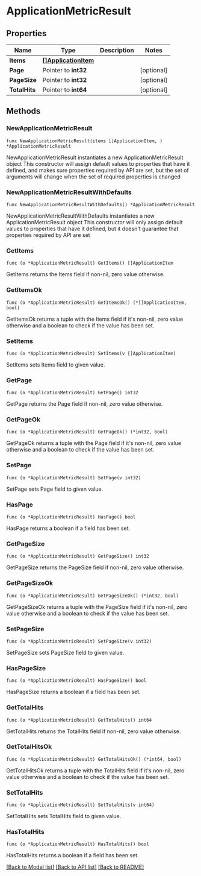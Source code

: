 # ApplicationMetricResult

## Properties

Name | Type | Description | Notes
------------ | ------------- | ------------- | -------------
**Items** | [**[]ApplicationItem**](ApplicationItem.md) |  | 
**Page** | Pointer to **int32** |  | [optional] 
**PageSize** | Pointer to **int32** |  | [optional] 
**TotalHits** | Pointer to **int64** |  | [optional] 

## Methods

### NewApplicationMetricResult

`func NewApplicationMetricResult(items []ApplicationItem, ) *ApplicationMetricResult`

NewApplicationMetricResult instantiates a new ApplicationMetricResult object
This constructor will assign default values to properties that have it defined,
and makes sure properties required by API are set, but the set of arguments
will change when the set of required properties is changed

### NewApplicationMetricResultWithDefaults

`func NewApplicationMetricResultWithDefaults() *ApplicationMetricResult`

NewApplicationMetricResultWithDefaults instantiates a new ApplicationMetricResult object
This constructor will only assign default values to properties that have it defined,
but it doesn't guarantee that properties required by API are set

### GetItems

`func (o *ApplicationMetricResult) GetItems() []ApplicationItem`

GetItems returns the Items field if non-nil, zero value otherwise.

### GetItemsOk

`func (o *ApplicationMetricResult) GetItemsOk() (*[]ApplicationItem, bool)`

GetItemsOk returns a tuple with the Items field if it's non-nil, zero value otherwise
and a boolean to check if the value has been set.

### SetItems

`func (o *ApplicationMetricResult) SetItems(v []ApplicationItem)`

SetItems sets Items field to given value.


### GetPage

`func (o *ApplicationMetricResult) GetPage() int32`

GetPage returns the Page field if non-nil, zero value otherwise.

### GetPageOk

`func (o *ApplicationMetricResult) GetPageOk() (*int32, bool)`

GetPageOk returns a tuple with the Page field if it's non-nil, zero value otherwise
and a boolean to check if the value has been set.

### SetPage

`func (o *ApplicationMetricResult) SetPage(v int32)`

SetPage sets Page field to given value.

### HasPage

`func (o *ApplicationMetricResult) HasPage() bool`

HasPage returns a boolean if a field has been set.

### GetPageSize

`func (o *ApplicationMetricResult) GetPageSize() int32`

GetPageSize returns the PageSize field if non-nil, zero value otherwise.

### GetPageSizeOk

`func (o *ApplicationMetricResult) GetPageSizeOk() (*int32, bool)`

GetPageSizeOk returns a tuple with the PageSize field if it's non-nil, zero value otherwise
and a boolean to check if the value has been set.

### SetPageSize

`func (o *ApplicationMetricResult) SetPageSize(v int32)`

SetPageSize sets PageSize field to given value.

### HasPageSize

`func (o *ApplicationMetricResult) HasPageSize() bool`

HasPageSize returns a boolean if a field has been set.

### GetTotalHits

`func (o *ApplicationMetricResult) GetTotalHits() int64`

GetTotalHits returns the TotalHits field if non-nil, zero value otherwise.

### GetTotalHitsOk

`func (o *ApplicationMetricResult) GetTotalHitsOk() (*int64, bool)`

GetTotalHitsOk returns a tuple with the TotalHits field if it's non-nil, zero value otherwise
and a boolean to check if the value has been set.

### SetTotalHits

`func (o *ApplicationMetricResult) SetTotalHits(v int64)`

SetTotalHits sets TotalHits field to given value.

### HasTotalHits

`func (o *ApplicationMetricResult) HasTotalHits() bool`

HasTotalHits returns a boolean if a field has been set.


[[Back to Model list]](../README.md#documentation-for-models) [[Back to API list]](../README.md#documentation-for-api-endpoints) [[Back to README]](../README.md)



